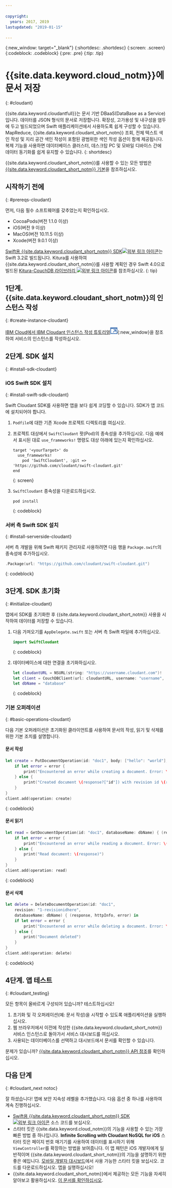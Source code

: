 ```yaml
---

copyright:
  years: 2017, 2019
lastupdated: "2019-01-15"

---
```


{:new_window: target="_blank"}
{:shortdesc: .shortdesc}
{:screen: .screen}
{:codeblock: .codeblock}
{:pre: .pre}
{:tip: .tip}

# {{site.data.keyword.cloud_notm}}에 문서 저장
{: #cloudant}

{{site.data.keyword.cloudantfull}}는 문서 기반 DBaaS(DataBase as a Service)입니다. 데이터를 JSON 형식의 문서로 저장합니다. 확장성, 고가용성 및 내구성을 염두에 두고 빌드되었으며 Swift 애플리케이션에서 사용하도록 쉽게 구성할 수 있습니다. MapReduce, {{site.data.keyword.cloudant_short_notm}} 조회, 전체 텍스트 색인 작성 및 지리 공간 색인 작성이 포함된 광범위한 색인 작성 옵션이 함께 제공됩니다. 복제 기능을 사용하면 데이터베이스 클러스터, 데스크탑 PC 및 모바일 디바이스 간에 데이터 동기화를 쉽게 유지할 수 있습니다. 
{: shortdesc}

{{site.data.keyword.cloudant_short_notm}}를 사용할 수 있는 모든 방법은 [{{site.data.keyword.cloudant_short_notm}} 기본](/docs/services/Cloudant/basics/index.html#cloudant-nosql-db-basics)을 참조하십시오.

## 시작하기 전에
{: #prereqs-cloudant}

먼저, 다음 필수 소프트웨어를 갖추었는지 확인하십시오.
 * CocoaPods(버전 1.1.0 이상)
 * iOS(버전 9 이상)
 * MacOS(버전 10.11.5 이상)
 * Xcode(버전 9.0.1 이상)

[Swift용 {{site.data.keyword.cloudant_short_notm}} SDK![외부 링크 아이콘](../../icons/launch-glyph.svg "외부 링크 아이콘")](https://github.com/cloudant/swift-cloudant)는 Swift 3.2로 빌드됩니다. Kitura를 사용하여 {{site.data.keyword.cloudant_short_notm}}를 사용할 계획인 경우 Swift 4.0으로 빌드된 [Kitura-CouchDB 라이브러리 ![외부 링크 아이콘](../../icons/launch-glyph.svg "외부 링크 아이콘")](https://github.com/IBM-Swift/Kitura-CouchDB)를 참조하십시오.
{: tip}

## 1단계. {{site.data.keyword.cloudant_short_notm}}의 인스턴스 작성
{: #create-instance-cloudant}

[IBM Cloud에서 IBM Cloudant 인스턴스 작성 튜토리얼![외부 링크 아이콘](../images/launch-glyph.svg "외부 링크 아이콘")](/docs/services/Cloudant/tutorials/create_service.html){:new_window}을 참조하여 서비스의 인스턴스를 작성하십시오. 

## 2단계. SDK 설치
{: #install-sdk-cloudant}

### iOS Swift SDK 설치
{: #install-swift-sdk-cloudant}

Swift Cloudant SDK를 사용하면 앱을 보다 쉽게 코딩할 수 있습니다. SDK가 앱 코드에 설치되어야 합니다.

1. `Podfile`에 대한 기존 Xcode 프로젝트 디렉토리를 여십시오.
2. 프로젝트 대상에서 `SwiftCloudant` 팟(Pod)의 종속성을 추가하십시오. 다음 예에서 표시된 대로 `use_frameworks!` 명령도 대상 아래에 있는지 확인하십시오.
    ```
    target '<yourTarget>' do
      use_frameworks!
        pod 'SwiftCloudant', :git => 'https://github.com/cloudant/swift-cloudant.git'
    end
    ```
    {: screen}

3. `SwiftCloudant` 종속성을 다운로드하십시오.
    ```
    pod install
    ```
    {: codeblock}

### 서버 측 Swift SDK 설치
{: #install-serverside-cloudant}

서버 측 개발을 위해 Swift 패키지 관리자로 사용하려면 다음 행을 `Package.swift`의 종속성에 추가하십시오.
```swift
.Package(url: "https://github.com/cloudant/swift-cloudant.git")
```
{: codeblock}

## 3단계. SDK 초기화
{: #initialize-cloudant}

앱에서 SDK를 초기화한 후 {{site.data.keyword.cloudant_short_notm}} 사용을 시작하여 데이터를 저장할 수 있습니다.

1.  다음 가져오기를 `AppDelegate.swift` 또는 서버 측 Swift 파일에 추가하십시오.
    ```swift
    import SwiftCloudant
    ```
    {: codeblock}

2. 데이터베이스에 대한 연결을 초기화하십시오.
    ```swift
    let cloudantURL = NSURL(string: "https://username.cloudant.com")!
    let client = CouchDBClient(url: cloudantURL, username: "username", password: "password")
    let dbName = "database"
    ```
    {: codeblock}

### 기본 오퍼레이션
{: #basic-operations-cloudant}

다음 기본 오퍼레이션은 초기화된 클라이언트를 사용하여 문서의 작성, 읽기 및 삭제를 위한 기본 조치를 설명합니다.

#### 문서 작성
```swift
let create = PutDocumentOperation(id: "doc1", body: ["hello": "world"], databaseName: dbName) {(response, httpInfo, error) in
    if let error = error {
        print("Encountered an error while creating a document. Error: \(error)")
    } else {
        print("Created document \(response?["id"]) with revision id \(response?["rev"])")
    }
}
client.add(operation: create)
```
{: codeblock}

#### 문서 읽기
```swift
let read = GetDocumentOperation(id: "doc1", databaseName: dbName) { (response, httpInfo, error) in
    if let error = error {
        print("Encountered an error while reading a document. Error: \(error)")
    } else {
        print("Read document: \(response)")
    }   
}
client.add(operation: read)
```
{: codeblock}

#### 문서 삭제
```swift
let delete = DeleteDocumentOperation(id: "doc1",
    revision: "1-revisionidhere",
    databaseName: dbName) { (response, httpInfo, error) in
    if let error = error {
        print("Encountered an error while deleting a document. Error: \(error)")
    } else {
        print("Document deleted")
    }   
}
client.add(operation: delete)
```
{: codeblock}

## 4단계. 앱 테스트
{: #cloudant_testing}

모든 항목이 올바르게 구성되어 있습니까? 테스트하십시오!

1. 초기화 및 각 오퍼레이션(예: 문서 작성)을 시작할 수 있도록 애플리케이션을 실행하십시오.
2. 웹 브라우저에서 이전에 작성한 {{site.data.keyword.cloudant_short_notm}} 서비스 인스턴스로 돌아가서 서비스 대시보드를 여십시오.
3. 사용되는 데이터베이스를 선택하고 대시보드에서 문서를 확인할 수 있습니다.

문제가 있습니까? [{{site.data.keyword.cloudant_short_notm}} API 참조](/docs/services/Cloudant/api/index.html#api-reference-overview)를 확인하십시오.

## 다음 단계
{: #cloudant_next notoc}

잘 하셨습니다! 앱에 보안 지속성 레벨을 추가했습니다. 다음 옵션 중 하나를 사용하여 계속 진행하십시오.

* [Swift용 {{site.data.keyword.cloudant_short_notm}} SDK ![외부 링크 아이콘](../../icons/launch-glyph.svg "외부 링크 아이콘")](https://github.com/cloudant/swift-cloudant) 소스 코드를 보십시오.
* 스타터 킷은 {{site.data.keyword.cloud_notm}}의 기능을 사용할 수 있는 가장 빠른 방법 중 하나입니다. **Infinite Scrolling with Cloudant NoSQL for iOS** 스타터 킷은 페이지 번호 매기기를 사용하여 데이터를 표시하기 위해 `ViewController`를 확장하는 방법을 보여줍니다. 이 앱 패턴은 iOS 개발자에게 일반적이며 {{site.data.keyword.cloudant_short_notm}}의 기능을 설명하기 위한 좋은 예입니다. [모바일 개발자 대시보드](https://cloud.ibm.com/developer/mobile/dashboard)에서 사용 가능한 스타터 킷을 보십시오. 코드를 다운로드하십시오. 앱을 실행하십시오!
* {{site.data.keyword.cloudant_short_notm}}에서 제공하는 모든 기능을 자세히 알아보고 활용하십시오. [이 문서를 확인하십시오](/docs/services/Cloudant/index.html).
